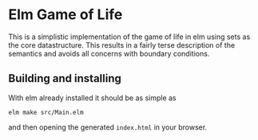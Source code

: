 # Elm Game of Life

This is a simplistic implementation of the game of life in elm using sets as the
core datastructure. This results in a fairly terse description of the semantics
and avoids all concerns with boundary conditions.

## Building and installing

With elm already installed it should be as simple as

```shell
elm make src/Main.elm
```

and then opening the generated `index.html` in your browser.
